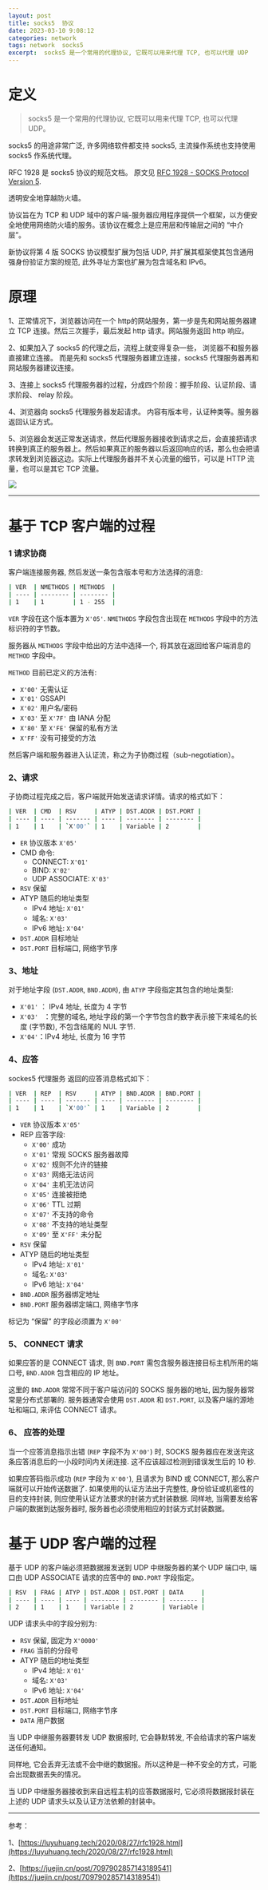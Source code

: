 ```yaml
---
layout: post
title: socks5  协议
date: 2023-03-10 9:08:12
categories: network
tags: network  socks5
excerpt:  socks5 是一个常用的代理协议, 它既可以用来代理 TCP, 也可以代理 UDP
---
```



# 定义

>socks5 是一个常用的代理协议, 它既可以用来代理 TCP, 也可以代理 UDP。

socks5 的用途非常广泛, 许多网络软件都支持 socks5, 主流操作系统也支持使用 socks5 作系统代理。

RFC 1928 是 socks5 协议的规范文档。 原文见 [RFC 1928 - SOCKS Protocol Version 5](https://tools.ietf.org/html/rfc1928).

透明安全地穿越防火墙。

协议旨在为 TCP 和 UDP 域中的客户端-服务器应用程序提供一个框架，以方便安全地使用网络防火墙的服务。该协议在概念上是应用层和传输层之间的 “中介层”。

新协议将第 4 版 SOCKS 协议模型扩展为包括 UDP, 并扩展其框架使其包含通用强身份验证方案的规范, 此外寻址方案也扩展为包含域名和 IPv6。

# 原理

1、正常情况下，浏览器访问在一个 http的网站服务，第一步是先和网站服务器建立 TCP 连接。然后三次握手，最后发起 http 请求。网站服务返回 http 响应。 

2、如果加入了 socks5 的代理之后，流程上就变得复杂一些， 浏览器不和服务器直接建立连接。 而是先和 socks5 代理服务器建立连接，socks5 代理服务器再和网站服务器建议连接。 

3、连接上 socks5 代理服务器的过程，分成四个阶段：握手阶段、认证阶段、请求阶段、 relay 阶段。 

4、浏览器向 socks5 代理服务器发起请求。 内容有版本号，认证种类等。服务器返回认证方式。 

5、浏览器会发送正常发送请求，然后代理服务器接收到请求之后，会直接把请求转换到真正的服务器上。然后如果真正的服务器以后返回响应的话，那么也会把请求转发到浏览器这边。实际上代理服务器并不关心流量的细节，可以是 HTTP 流量，也可以是其它 TCP 流量。




![](/assets/network/socks5-2023-03-14-17-29-07.png)

****

# 基于 TCP 客户端的过程

### 1 请求协商

客户端连接服务器, 然后发送一条包含版本号和方法选择的消息:

```sh
| VER  | NMETHODS | METHODS  |
| ---- | -------- | -------- |
| 1    | 1        | 1 - 255  | 
```
`VER` 字段在这个版本置为 `X'05'`. `NMETHODS` 字段包含出现在 `METHODS` 字段中的方法标识符的字节数。

服务器从 `METHODS` 字段中给出的方法中选择一个, 将其放在返回给客户端消息的 `METHOD` 字段中。

`METHOD` 目前已定义的方法有:

- `X'00'` 无需认证
- `X'01'` GSSAPI
- `X'02'` 用户名/密码
- `X'03'` 至 `X'7F'` 由 IANA 分配
- `X'80'` 至 `X'FE'` 保留的私有方法
- `X'FF'` 没有可接受的方法



然后客户端和服务器进入认证流，称之为子协商过程（sub-negotiation）。 



### 2、请求

子协商过程完成之后，客户端就开始发送请求详情。请求的格式如下： 

```sh
| VER  | CMD  | RSV     | ATYP | DST.ADDR | DST.PORT |
| ---- | ---- | ------- | ---- | -------- | -------- |
| 1    | 1    | `X'00'` | 1    | Variable | 2        |
```

- `ER` 协议版本 `X'05'`
- CMD 命令:
  - CONNECT: `X'01'`
  - BIND: `X'02'`
  - UDP ASSOCIATE: `X'03'`
- `RSV` 保留
- ATYP 随后的地址类型
  - IPv4 地址: `X'01'`
  - 域名: `X'03'`
  - IPv6 地址: `X'04'`
- `DST.ADDR` 目标地址
- `DST.PORT` 目标端口, 网络字节序

### 3、地址

对于地址字段 (`DST.ADDR`, `BND.ADDR`), 由 `ATYP` 字段指定其包含的地址类型:

- `X'01'` ： IPv4 地址, 长度为 4 字节
- `X'03' ` ：完整的域名, 地址字段的第一个字节包含的数字表示接下来域名的长度 (字节数), 不包含结尾的 NUL 字节.
- `X'04'`：IPv4 地址, 长度为 16 字节

### 4、应答

sockes5 代理服务 返回的应答消息格式如下： 

```sh
| VER  | REP  | RSV     | ATYP | BND.ADDR | BND.PORT |
| ---- | ---- | ------- | ---- | -------- | -------- |
| 1    | 1    | `X'00'` | 1    | Variable | 2        |
```

- `VER` 协议版本 `X'05'`
- REP 应答字段:
  - `X'00'` 成功
  - `X'01'` 常规 SOCKS 服务器故障
  - `X'02'` 规则不允许的链接
  - `X'03'` 网络无法访问
  - `X'04'` 主机无法访问
  - `X'05'` 连接被拒绝
  - `X'06'` TTL 过期
  - `X'07'` 不支持的命令
  - `X'08'` 不支持的地址类型
  - `X'09'` 至 `X'FF'` 未分配
- `RSV` 保留
- ATYP 随后的地址类型
  - IPv4 地址: `X'01'`
  - 域名: `X'03'`
  - IPv6 地址: `X'04'`
- `BND.ADDR` 服务器绑定地址
- `BND.PORT` 服务器绑定端口, 网络字节序

标记为 “保留” 的字段必须置为 `X'00'`

### 5、 CONNECT 请求

如果应答的是 CONNECT 请求, 则 `BND.PORT` 需包含服务器连接目标主机所用的端口号, `BND.ADDR` 包含相应的 IP 地址。

这里的 `BND.ADDR` 常常不同于客户端访问的 SOCKS 服务器的地址, 因为服务器常常是分布式部署的. 服务器通常会使用 `DST.ADDR` 和 `DST.PORT`, 以及客户端的源地址和端口, 来评估 CONNECT 请求。

### 6、 应答的处理

当一个应答消息指示出错 (`REP` 字段不为 `X'00'`) 时, SOCKS 服务器应在发送完这条应答消息后的一小段时间内关闭连接. 这不应该超过检测到错误发生后的 10 秒.

如果应答码指示成功 (`REP` 字段为 `X'00'`), 且请求为 BIND 或 CONNECT, 那么客户端就可以开始传送数据了. 如果使用的认证方法出于完整性, 身份验证或机密性的目的支持封装, 则应使用认证方法要求的封装方式封装数据. 同样地, 当需要发给客户端的数据到达服务器时, 服务器也必须使用相应的封装方式封装数据。

# 基于 UDP 客户端的过程

基于 UDP 的客户端必须把数据报发送到 UDP 中继服务器的某个 UDP 端口中, 端口由 UDP ASSOCIATE 请求的应答中的 `BND.PORT` 字段指定。

```sh
| RSV  | FRAG | ATYP | DST.ADDR | DST.PORT | DATA     |
| ---- | ---- | ---- | -------- | -------- | -------- |
| 2    | 1    | 1    | Variable | 2        | Variable |
```

UDP 请求头中的字段分别为:

- `RSV` 保留, 固定为 `X'0000'`
- `FRAG` 当前的分段号
- ATYP 随后的地址类型
  - IPv4 地址: `X'01'`
  - 域名: `X'03'`
  - IPv6 地址: `X'04'`
- `DST.ADDR` 目标地址
- `DST.PORT` 目标端口, 网络字节序
- `DATA` 用户数据

当 UDP 中继服务器要转发 UDP 数据报时, 它会静默转发, 不会给请求的客户端发送任何通知。

同样地, 它会丢弃无法或不会中继的数据报。所以这种是一种不安全的方式，可能会出现数据丢失的情况。

当 UDP 中继服务器接收到来自远程主机的应答数据报时, 它必须将数据报封装在上述的 UDP 请求头以及认证方法依赖的封装中。



-----

参考：

1、[https://luyuhuang.tech/2020/08/27/rfc1928.html](https://luyuhuang.tech/2020/08/27/rfc1928.html)

2、[https://juejin.cn/post/7097902857143189541](https://juejin.cn/post/7097902857143189541)



